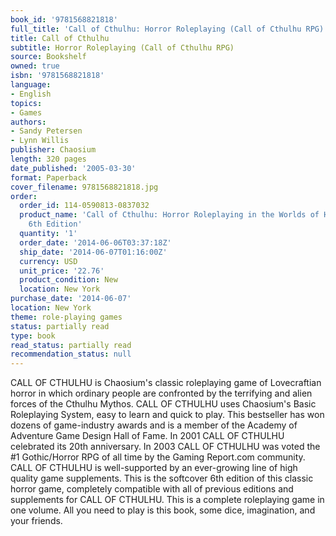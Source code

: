 ```yaml
---
book_id: '9781568821818'
full_title: 'Call of Cthulhu: Horror Roleplaying (Call of Cthulhu RPG)'
title: Call of Cthulhu
subtitle: Horror Roleplaying (Call of Cthulhu RPG)
source: Bookshelf
owned: true
isbn: '9781568821818'
language:
- English
topics:
- Games
authors:
- Sandy Petersen
- Lynn Willis
publisher: Chaosium
length: 320 pages
date_published: '2005-03-30'
format: Paperback
cover_filename: 9781568821818.jpg
order:
  order_id: 114-0590813-0837032
  product_name: 'Call of Cthulhu: Horror Roleplaying in the Worlds of H. P. Lovecraft,
    6th Edition'
  quantity: '1'
  order_date: '2014-06-06T03:37:18Z'
  ship_date: '2014-06-07T01:16:00Z'
  currency: USD
  unit_price: '22.76'
  product_condition: New
  location: New York
purchase_date: '2014-06-07'
location: New York
theme: role-playing games
status: partially read
type: book
read_status: partially read
recommendation_status: null
---
```

CALL OF CTHULHU is Chaosium's classic roleplaying game of Lovecraftian horror in which ordinary people are confronted by the terrifying and alien forces of the Cthulhu Mythos. CALL OF CTHULHU uses Chaosium's Basic Roleplaying System, easy to learn and quick to play. This bestseller has won dozens of game-industry awards and is a member of the Academy of Adventure Game Design Hall of Fame. In 2001 CALL OF CTHULHU celebrated its 20th anniversary. In 2003 CALL OF CTHULHU was voted the #1 Gothic/Horror RPG of all time by the Gaming Report.com community. CALL OF CTHULHU is well-supported by an ever-growing line of high quality game supplements. This is the softcover 6th edition of this classic horror game, completely compatible with all of previous editions and supplements for CALL OF CTHULHU. This is a complete roleplaying game in one volume. All you need to play is this book, some dice, imagination, and your friends.
